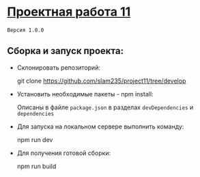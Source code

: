 # [Проектная работа 11](https://slam235.github.io/project11/)

`Версия 1.0.0`

Сборка и запуск проекта:
---
- Склонировать репозиторий:
    
    
    git clone https://github.com/slam235/project11/tree/develop

- Установить необходимые пакеты - npm install:
    
    
    Описаны в файле `package.json` в разделах `devDependencies` и `dependencies`
    
    
- Для запуска на локальном сервере выполнить команду:


    npm run dev

- Для получения готовой сборки:

    
    npm run build
    

